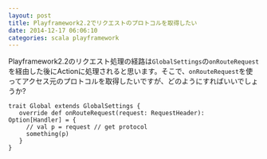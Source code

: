 ```yaml
---
layout: post
title: Playframework2.2でリクエストのプロトコルを取得したい
date: 2014-12-17 06:06:10
categories: scala playframework
---
```

<!-- {% raw %} -->
<p>Playframework2.2のリクエスト処理の経路は<code>GlobalSettings</code>の<code>onRouteRequest</code>を経由した後にActionに処理されると思います。そこで、<code>onRouteRequest</code>を使ってアクセス元のプロトコルを取得したいですが、どのようにすればいいでしょうか?</p>

<pre><code>trait Global extends GlobalSettings {
   override def onRouteRequest(request: RequestHeader): Option[Handler] = {
     // val p = request // get protocol
     something(p)
   }
}
</code></pre>
<!-- {% endraw %} -->
